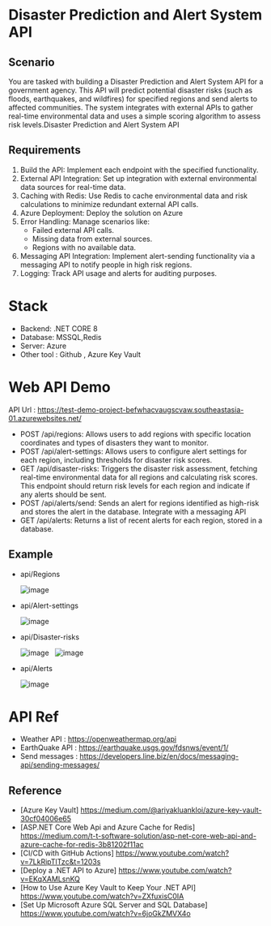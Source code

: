 # Disaster Prediction and Alert System API 


## Scenario
You are tasked with building a Disaster Prediction and Alert System API for a government agency. This API will predict 
potential disaster risks (such as floods, earthquakes, and wildfires) for specified regions and send alerts to affected 
communities. The system integrates with external APIs to gather real-time environmental data and uses a simple scoring 
algorithm to assess risk levels.Disaster Prediction and Alert System API 


## Requirements
1. Build the API: Implement each endpoint with the specified functionality.
2. External API Integration: Set up integration with external environmental data sources for real-time data.
3. Caching with Redis: Use Redis to cache environmental data and risk calculations to minimize redundant external 
API calls.
4. Azure Deployment: Deploy the solution on Azure
5. Error Handling: Manage scenarios like:
   - Failed external API calls.
   - Missing data from external sources.
   - Regions with no available data.  
6. Messaging API Integration: Implement alert-sending functionality via a messaging API to notify people in high risk regions.
7. Logging: Track API usage and alerts for auditing purposes.


# Stack
- Backend: .NET CORE 8
- Database: MSSQL,Redis
- Server: Azure
- Other tool : Github , Azure Key Vault


# Web API Demo
  API Url : https://test-demo-project-befwhacvaugscvaw.southeastasia-01.azurewebsites.net/
  - POST /api/regions: Allows users to add regions with specific location coordinates and types of disasters they want to monitor. 
  - POST /api/alert-settings: Allows users to configure alert settings for each region, including thresholds for disaster risk scores. 
  - GET /api/disaster-risks: Triggers the disaster risk assessment, fetching real-time environmental data for all regions and calculating risk scores. This endpoint should return risk levels for each region and indicate if any alerts should be sent. 
  - POST /api/alerts/send: Sends an alert for regions identified as high-risk and stores the alert in the database. Integrate with a messaging API 
  - GET /api/alerts: Returns a list of recent alerts for each region, stored in a database.

  ## Example
  - api/Regions
    
    ![image](https://github.com/user-attachments/assets/9e245e39-83a2-43c9-b1f8-cd408f354361)

  - api/Alert-settings
    
    ![image](https://github.com/user-attachments/assets/76878810-a1ba-43cd-89da-8e9e17aa5419)

  - api/Disaster-risks
    
    ![image](https://github.com/user-attachments/assets/85bc78af-96b5-46f0-b5d9-db34e7886867) &nbsp; ![image](https://github.com/user-attachments/assets/a05bc398-84f6-4e69-9d17-e8e148c2ea8c)




  - api/Alerts
    
    ![image](https://github.com/user-attachments/assets/fa0a8976-3c13-480d-b462-e749fc2d21bf)



# API Ref
- Weather API : https://openweathermap.org/api
- EarthQuake API : https://earthquake.usgs.gov/fdsnws/event/1/
- Send messages : https://developers.line.biz/en/docs/messaging-api/sending-messages/


## Reference
- [Azure Key Vault] https://medium.com/@ariyakluankloi/azure-key-vault-30cf04006e65
- [ASP.NET Core Web Api and Azure Cache for Redis] https://medium.com/t-t-software-solution/asp-net-core-web-api-and-azure-cache-for-redis-3b81202f11ac
- [CI/CD with GitHub Actions] https://www.youtube.com/watch?v=7LkRipTlTzc&t=1203s
- [Deploy a .NET API to Azure] https://www.youtube.com/watch?v=EKqXAMLsnKQ
- [How to Use Azure Key Vault to Keep Your .NET API] https://www.youtube.com/watch?v=ZXfuxisC0IA
- [Set Up Microsoft Azure SQL Server and SQL Database] https://www.youtube.com/watch?v=6joGkZMVX4o
